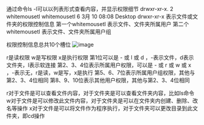 通过命令ls -l可以以列表形式查看内容，并显示权限细节
drwxr-xr-x. 2 whitemousetl whitemousetl  6 3月  10 08:08 Desktop
drwxr-xr-x 表示文件或文件夹的权限控制信息
第一个whitemousetl 表示文件、文件夹所属用户
第二个whitemousetl  表示文件、文件夹所属用户组

权限控制信息总共10个槽位
![image](https://github.com/whitemousetl/whitemousetl.github.io/assets/67313669/5928fbd7-4fe2-40f6-a34b-1748ce32ac03)

r是读权限
w是写权限
x是执行权限
第1位可以是 - 或 l 或 d ，-表示文件，d表示文件夹，l表示软连接
第2、3、4位表示所属用户权限，可以是 - 或 r 或 w 或 x ，-表示无，r是读，w是写，x是执行
第5、6、7位表示所属用户组权限，其他与第2、3、4位相同
第8、9、10位表示其他用户权限，其他与第2、3、4位相同

r对于文件是可以查看文件内容，对于文件夹是可以查看文件夹内容，比如ls命令
w对于文件是可以修改此文件内容，对于文件夹是可以在文件夹内创建、删除、改名等操作
x对于文件是可以将文件作为程序执行，对于文件夹可以更改目录到此文件夹，即cd操作